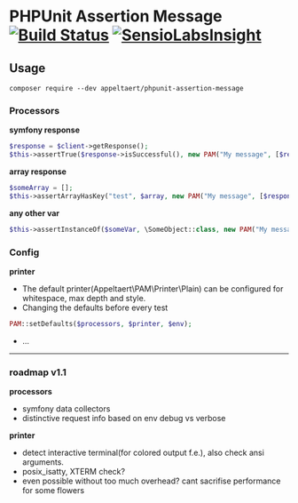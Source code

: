 PHPUnit Assertion Message [![Build Status](https://travis-ci.org/appeltaert/phpunit-assertion-message.svg?branch=master)](https://travis-ci.org/appeltaert/phpunit-assertion-message)
[![SensioLabsInsight](https://insight.sensiolabs.com/projects/3f42fd40-e1dd-422c-bc84-3b8b4769ddc2/mini.png)](https://insight.sensiolabs.com/projects/3f42fd40-e1dd-422c-bc84-3b8b4769ddc2)
=======


## Usage
```
composer require --dev appeltaert/phpunit-assertion-message
```

### Processors

**symfony response**
```php
$response = $client->getResponse();
$this->assertTrue($response->isSuccessful(), new PAM("My message", [$response]));
```
**array response**
```php
$someArray = [];
$this->assertArrayHasKey("test", $array, new PAM("My message", [$response]));
```
**any other var**
```php
$this->assertInstanceOf($someVar, \SomeObject::class, new PAM("My message", [$someVar]));
```

### Config

**printer**

- The default printer(Appeltaert\PAM\Printer\Plain) can be configured for whitespace, max depth and style. 
- Changing the defaults before every test

```php
PAM::setDefaults($processors, $printer, $env);
```
- ...




---
### roadmap v1.1

**processors**

- symfony data collectors
- distinctive request info based on env debug vs verbose
 
**printer**

- detect interactive terminal(for colored output f.e.), also check ansi arguments.
- posix_isatty, XTERM check?
- even possible without too much overhead? cant sacrifise performance for some flowers
